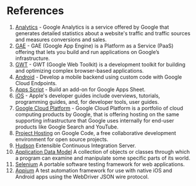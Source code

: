 # References #

  1. [Analytics](http://www.google.com/analytics/) - Google Analytics is a service offered by Google that generates detailed statistics about a website's traffic and traffic sources and measures conversions and sales.
  1. [GAE](http://developers.google.com/appengine/) - GAE (Google App Engine) is a Platform as a Service (PaaS) offering that lets you build and run applications on Google’s infrastructure.
  1. [GWT](http://www.gwtproject.org/) - GWT (Google Web Toolkit) is a development toolkit for building and optimizing complex browser-based applications.
  1. [Android](http://developer.android.com/google/index.html) - Develop a mobile backend using custom code with Google Cloud Endpoints.
  1. [Apps Script](http://developers.google.com/apps-script/) - Build an add-on for Google Apps Sheet.
  1. [iOS](http://developer.apple.com/library/ios/navigation/#section=Resource%20Types&topic=Guides) - Apple's developer guides include overviews, tutorials, programming guides, and, for developer tools, user guides.
  1. [Google Cloud Platform](https://cloud.google.com/) - Google Cloud Platform is a portfolio of cloud computing products by Google, that is offering hosting on the same supporting infrastructure that Google uses internally for end-user products like Google Search and YouTube.
  1. [Project Hosting](https://code.google.com/) on Google Code, a free collaborative development environment for open source projects.
  1. [Hudson](http://hudson-ci.org/) Extensible Continuous Integration Server.
  1. [Application Data Model](http://en.wikipedia.org/wiki/Data_model) A collection of objects or classes through which a program can examine and manipulate some specific parts of its world.
  1. [Selenium](http://en.wikipedia.org/wiki/Selenium_(software)) A portable software testing framework for web applications.
  1. [Appium](http://appium.io/index.html) A test automation framework for use with native iOS and Android apps using the WebDriver JSON wire protocol.